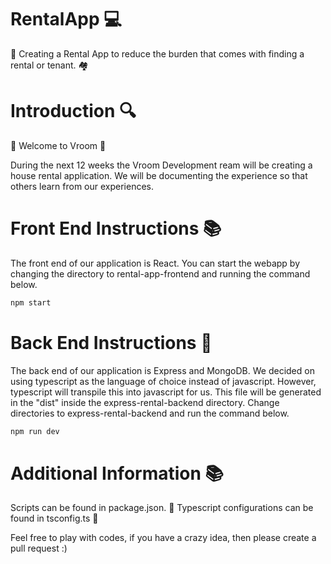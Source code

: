# RentalApp :computer:

:house_with_garden: Creating a Rental App to reduce the burden that comes with finding a rental or tenant. :houses:

# Introduction :mag:

:car: Welcome to Vroom :car:

During the next 12 weeks the Vroom Development ream will be creating a house rental application. We will be documenting the experience so that others learn from our experiences.

# Front End Instructions :books:

The front end of our application is React. You can start the webapp by changing the directory to rental-app-frontend and running the command below.

```sh
npm start
```

# Back End Instructions :open_book:

The back end of our application is Express and MongoDB. We decided on using typescript as the language of choice instead of javascript. However, typescript will transpile this into javascript for us. This file will be generated in the "dist" inside the express-rental-backend directory. Change directories to express-rental-backend and run the command below.

```sh
npm run dev
```

# Additional Information :books:

Scripts can be found in package.json. :closed_book:
Typescript configurations can be found in tsconfig.ts :green_book:

Feel free to play with codes, if you have a crazy idea, then please create a pull request :)
